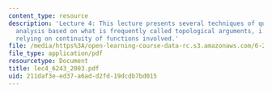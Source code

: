 ```yaml
---
content_type: resource
description: 'Lecture 4: This lecture presents several techniques of qualitative systems
  analysis based on what is frequently called topological arguments, i.e. on the arguments
  relying on continuity of functions involved.'
file: /media/https%3A/open-learning-course-data-rc.s3.amazonaws.com/6-243j-dynamics-of-nonlinear-systems-fall-2003/211daf3eed37a6add2fd19dcdb7bd015_lec4_6243_2003.pdf
file_type: application/pdf
resourcetype: Document
title: lec4_6243_2003.pdf
uid: 211daf3e-ed37-a6ad-d2fd-19dcdb7bd015
---
```

